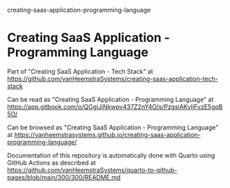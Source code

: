 creating-saas-application-programming-language
# Creating SaaS Application - Programming Language

Part of "Creating SaaS Application - Tech Stack" at https://github.com/vanHeemstraSystems/creating-saas-application-tech-stack

Can be read as "Creating SaaS Application - Programming Language" at https://app.gitbook.com/o/QGgiJiNkwpv437Z2nY4O/s/PzgsiAKvIjFvzE5gqB5O/

Can be browsed as "Creating SaaS Application - Programming Language" at https://vanheemstrasystems.github.io/creating-saas-application-programming-language/

Documentation of this repository is automatically done with Quarto using GitHub Actions as described at https://github.com/vanHeemstraSystems/quarto-to-github-pages/blob/main/300/300/README.md
